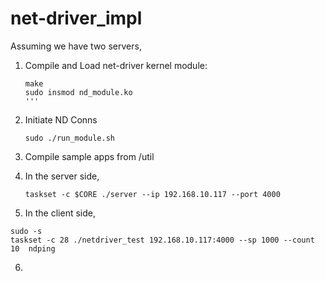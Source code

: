 # net-driver_impl
Assuming we have two servers,
1. Compile and Load net-driver kernel module:
 
   ```
   make
   sudo insmod nd_module.ko
   '''
2. Initiate ND Conns
   ```
   sudo ./run_module.sh
   ```
3. Compile sample apps from /util
4. In the server side, 
   ```
   taskset -c $CORE ./server --ip 192.168.10.117 --port 4000
   ```
5. In the client side,
  ```
  sudo -s
  taskset -c 28 ./netdriver_test 192.168.10.117:4000 --sp 1000 --count 10  ndping
  ```
6. 

